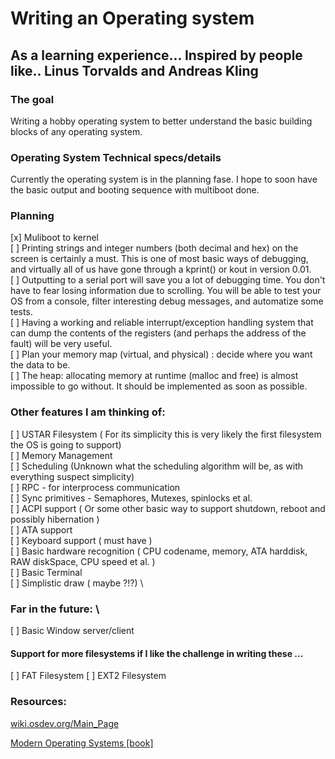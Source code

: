 # Writing an Operating system 
## As a learning experience... Inspired by people like.. Linus Torvalds and Andreas Kling


### The goal
Writing a hobby operating system to better understand the basic building blocks of any operating system.



### Operating System Technical specs/details
Currently the operating system is in the planning fase. 
I hope to soon have the basic output and booting sequence with multiboot done.


### Planning

[x] Muliboot to kernel \
[ ] Printing strings and integer numbers (both decimal and hex) on the screen is certainly a must. This is one of most basic ways of debugging, and virtually all of us have gone through a kprint() or kout in version 0.01. \
[ ] Outputting to a serial port will save you a lot of debugging time. You don't have to fear losing information due to scrolling. You will be able to test your OS from a console, filter interesting debug messages, and automatize some tests. \
[ ] Having a working and reliable interrupt/exception handling system that can dump the contents of the registers (and perhaps the address of the fault) will be very useful. \
[ ] Plan your memory map (virtual, and physical) : decide where you want the data to be. \
[ ] The heap: allocating memory at runtime (malloc and free) is almost impossible to go without. It should be implemented as soon as possible.


### Other features I am thinking of:
[ ] USTAR Filesystem ( For its simplicity this is very likely the first filesystem the OS is going to support) \
[ ] Memory Management \
[ ] Scheduling (Unknown what the scheduling algorithm will be, as with everything suspect simplicity) \
[ ] RPC - for interprocess communication \
[ ] Sync primitives  - Semaphores, Mutexes, spinlocks et al. \
[ ] ACPI support ( Or some other basic way to support shutdown, reboot and possibly hibernation ) \
[ ] ATA support \
[ ] Keyboard support ( must have ) \
[ ] Basic hardware recognition ( CPU codename, memory, ATA harddisk, RAW diskSpace, CPU speed et al. ) \
[ ] Basic Terminal \
[ ] Simplistic draw ( maybe ?!?) \
### Far in the future: \
[ ] Basic Window server/client 
#### Support for more filesystems if I like the challenge in writing these ...
[ ] FAT Filesystem
[ ] EXT2 Filesystem



### Resources:

[wiki.osdev.org/Main_Page](wiki.osdev.org/Main_Page)

[Modern Operating Systems [book]](https://www.amazon.com/Modern-Operating-Systems-Tanenbaum-Andrew/dp/1292061421/ref=sr_1_1?__mk_nl_NL=%C3%85M%C3%85%C5%BD%C3%95%C3%91&dchild=1&keywords=Modern+Operating+systems&qid=1619967779&sr=8-1)
